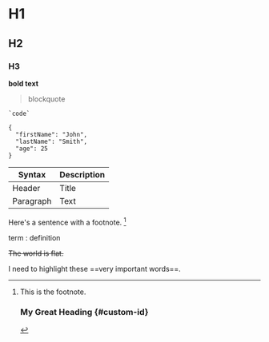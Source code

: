 # H1
## H2
### H3

**bold text**

> blockquote

	`code`

```
{
  "firstName": "John",
  "lastName": "Smith",
  "age": 25
}
```

| Syntax | Description |
| ----------- | ----------- |
| Header | Title |
| Paragraph | Text |

Here's a sentence with a footnote. [^1]

[^1]: This is the footnote.

	### My Great Heading {#custom-id}

term
: definition

~~The world is flat.~~

I need to highlight these ==very important words==.

